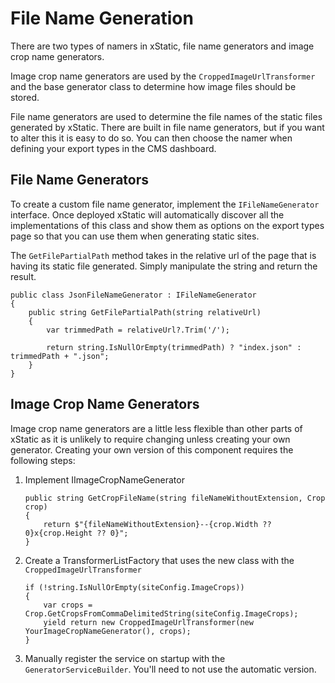 # File Name Generation

There are two types of namers in xStatic, file name generators and image crop name generators.

Image crop name generators are used by the `CroppedImageUrlTransformer` and the base generator class to determine how image files should be stored.

File name generators are used to determine the file names of the static files generated by xStatic. There are built in file name generators, but if you want to alter this it is easy to do so. You can then choose the namer when defining your export types in the CMS dashboard.

## File Name Generators

To create a custom file name generator, implement the `IFileNameGenerator` interface. Once deployed xStatic will automatically discover all the implementations of this class and show them as options on the export types page so that you can use them when generating static sites.

The `GetFilePartialPath` method takes in the relative url of the page that is having its static file generated. Simply manipulate the string and return the result.

```
public class JsonFileNameGenerator : IFileNameGenerator
{
    public string GetFilePartialPath(string relativeUrl)
    {
        var trimmedPath = relativeUrl?.Trim('/');

        return string.IsNullOrEmpty(trimmedPath) ? "index.json" : trimmedPath + ".json";
    }
}
```

## Image Crop Name Generators 

Image crop name generators are a little less flexible than other parts of xStatic as it is unlikely to require changing unless creating your own generator. Creating your own version of this component requires the following steps:

1. Implement IImageCropNameGenerator

    ```
    public string GetCropFileName(string fileNameWithoutExtension, Crop crop)
    {
        return $"{fileNameWithoutExtension}--{crop.Width ?? 0}x{crop.Height ?? 0}";
    }
    ```

1. Create a TransformerListFactory that uses the new class with the `CroppedImageUrlTransformer`

    ```
    if (!string.IsNullOrEmpty(siteConfig.ImageCrops))
    {
        var crops = Crop.GetCropsFromCommaDelimitedString(siteConfig.ImageCrops);
        yield return new CroppedImageUrlTransformer(new YourImageCropNameGenerator(), crops);
    }
    ```

1. Manually register the service on startup with the `GeneratorServiceBuilder`. You'll need to not use the automatic version.